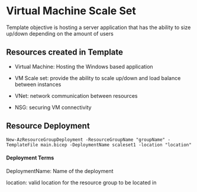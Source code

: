 # Virtual Machine Scale Set
Template objective is hosting a server application that has the ability to size up/down depending on the amount of users

## Resources created in Template
* Virtual Machine: Hosting the Windows based application

* VM Scale set: provide the ability to scale up/down and load balance between instances

* VNet: network communication between resources

* NSG: securing VM connectivity

## Resource Deployment
```
New-AzResourceGroupDeployment -ResourceGroupName "groupName" -TemplateFile main.bicep -DeploymentName scaleset1 -location "location"
```
#### Deployment Terms
DeploymentName: Name of the deployment 

location: valid location for the resource group to be located in

